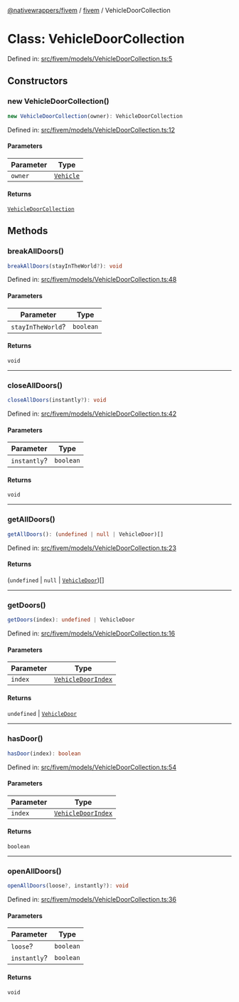 [@nativewrappers/fivem](../../README.md) / [fivem](../README.md) / VehicleDoorCollection

# Class: VehicleDoorCollection

Defined in: [src/fivem/models/VehicleDoorCollection.ts:5](https://github.com/nativewrappers/nativewrappers/blob/84be26c83fecd998aefe2c41198ac733aa3abad7/src/fivem/models/VehicleDoorCollection.ts#L5)

## Constructors

### new VehicleDoorCollection()

```ts
new VehicleDoorCollection(owner): VehicleDoorCollection
```

Defined in: [src/fivem/models/VehicleDoorCollection.ts:12](https://github.com/nativewrappers/nativewrappers/blob/84be26c83fecd998aefe2c41198ac733aa3abad7/src/fivem/models/VehicleDoorCollection.ts#L12)

#### Parameters

| Parameter | Type |
| ------ | ------ |
| `owner` | [`Vehicle`](Vehicle.md) |

#### Returns

[`VehicleDoorCollection`](VehicleDoorCollection.md)

## Methods

### breakAllDoors()

```ts
breakAllDoors(stayInTheWorld?): void
```

Defined in: [src/fivem/models/VehicleDoorCollection.ts:48](https://github.com/nativewrappers/nativewrappers/blob/84be26c83fecd998aefe2c41198ac733aa3abad7/src/fivem/models/VehicleDoorCollection.ts#L48)

#### Parameters

| Parameter | Type |
| ------ | ------ |
| `stayInTheWorld`? | `boolean` |

#### Returns

`void`

***

### closeAllDoors()

```ts
closeAllDoors(instantly?): void
```

Defined in: [src/fivem/models/VehicleDoorCollection.ts:42](https://github.com/nativewrappers/nativewrappers/blob/84be26c83fecd998aefe2c41198ac733aa3abad7/src/fivem/models/VehicleDoorCollection.ts#L42)

#### Parameters

| Parameter | Type |
| ------ | ------ |
| `instantly`? | `boolean` |

#### Returns

`void`

***

### getAllDoors()

```ts
getAllDoors(): (undefined | null | VehicleDoor)[]
```

Defined in: [src/fivem/models/VehicleDoorCollection.ts:23](https://github.com/nativewrappers/nativewrappers/blob/84be26c83fecd998aefe2c41198ac733aa3abad7/src/fivem/models/VehicleDoorCollection.ts#L23)

#### Returns

(`undefined` \| `null` \| [`VehicleDoor`](VehicleDoor.md))[]

***

### getDoors()

```ts
getDoors(index): undefined | VehicleDoor
```

Defined in: [src/fivem/models/VehicleDoorCollection.ts:16](https://github.com/nativewrappers/nativewrappers/blob/84be26c83fecd998aefe2c41198ac733aa3abad7/src/fivem/models/VehicleDoorCollection.ts#L16)

#### Parameters

| Parameter | Type |
| ------ | ------ |
| `index` | [`VehicleDoorIndex`](../enumerations/VehicleDoorIndex.md) |

#### Returns

`undefined` \| [`VehicleDoor`](VehicleDoor.md)

***

### hasDoor()

```ts
hasDoor(index): boolean
```

Defined in: [src/fivem/models/VehicleDoorCollection.ts:54](https://github.com/nativewrappers/nativewrappers/blob/84be26c83fecd998aefe2c41198ac733aa3abad7/src/fivem/models/VehicleDoorCollection.ts#L54)

#### Parameters

| Parameter | Type |
| ------ | ------ |
| `index` | [`VehicleDoorIndex`](../enumerations/VehicleDoorIndex.md) |

#### Returns

`boolean`

***

### openAllDoors()

```ts
openAllDoors(loose?, instantly?): void
```

Defined in: [src/fivem/models/VehicleDoorCollection.ts:36](https://github.com/nativewrappers/nativewrappers/blob/84be26c83fecd998aefe2c41198ac733aa3abad7/src/fivem/models/VehicleDoorCollection.ts#L36)

#### Parameters

| Parameter | Type |
| ------ | ------ |
| `loose`? | `boolean` |
| `instantly`? | `boolean` |

#### Returns

`void`
